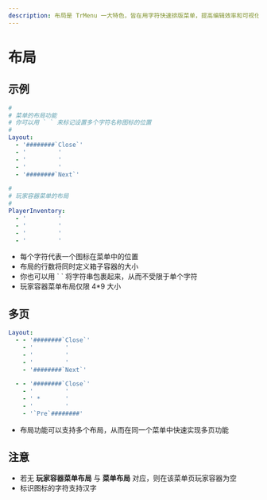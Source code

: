 ```yaml
---
description: 布局是 TrMenu 一大特色，皆在用字符快速排版菜单，提高编辑效率和可视化
---
```


# 布局

## 示例

```yaml
#
# 菜单的布局功能
# 你可以用 ` ` 来标记设置多个字符名称图标的位置
#
Layout:
  - '########`Close`'
  - '         '
  - '         '
  - '         '
  - '########`Next`'

#
# 玩家容器菜单的布局
#
PlayerInventory:
  - '         '
  - '         '
  - '         '
  - '         '
```

* 每个字符代表一个图标在菜单中的位置
* 布局的行数将同时定义箱子容器的大小
* 你也可以用 \` \` 将字符串包裹起来，从而不受限于单个字符
* 玩家容器菜单布局仅限 4\*9 大小

## 多页

```yaml
Layout:
  - - '########`Close`'
    - '         '
    - '         '
    - '         '
    - '########`Next`'

  - - '########`Close`'
    - '         '
    - ' *       '
    - '         '
    - '`Pre`########'

```

* 布局功能可以支持多个布局，从而在同一个菜单中快速实现多页功能

## 注意

* 若无 **玩家容器菜单布局** 与 **菜单布局** 对应，则在该菜单页玩家容器为空
* 标识图标的字符支持汉字

